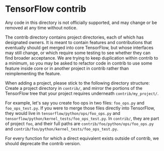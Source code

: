 # TensorFlow contrib

Any code in this directory is not officially supported, and may change or be
removed at any time without notice.

The contrib directory contains project directories, each of which has designated
owners. It is meant to contain features and contributions that eventually should
get merged into core TensorFlow, but whose interfaces may still change, or which
require some testing to see whether they can find broader acceptance. We are
trying to keep duplication within contrib to a minimum, so you may be asked to
refactor code in contrib to use some feature inside core or in another project
in contrib rather than reimplementing the feature.

When adding a project, please stick to the following directory structure:
Create a project directory in `contrib/`, and mirror the portions of the
TensorFlow tree that your project requires underneath `contrib/my_project/`.

For example, let's say you create foo ops in two files: `foo_ops.py` and
`foo_ops_test.py`. If you were to merge those files directly into TensorFlow,
they would live in `tensorflow/python/ops/foo_ops.py` and
`tensorflow/python/kernel_tests/foo_ops_test.py`. In `contrib/`, they are part
of project `foo`, and their full paths are `contrib/foo/python/ops/foo_ops.py`
and `contrib/foo/python/kernel_tests/foo_ops_test.py`.

For every function for which a direct equivalent exists outside of contrib, we
should deprecate the contrib version.
